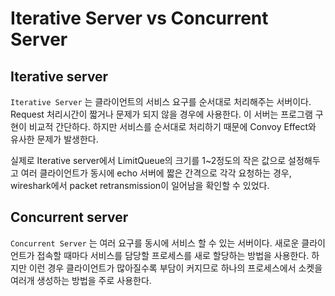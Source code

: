 # Iterative Server vs Concurrent Server

## Iterative server 

`Iterative Server` 는 클라이언트의 서비스 요구를 순서대로 처리해주는 서버이다. Request 처리시간이 짧거나 문제가 되지 않을 경우에 사용한다. 이 서버는 프로그램 구현이 비교적 간단하다. 하지만 서비스를 순서대로 처리하기 때문에 Convoy Effect와 유사한 문제가 발생한다.

실제로 Iterative server에서 LimitQueue의 크기를 1~2정도의 작은 값으로 설정해두고 여러 클라이언트가 동시에 echo 서버에 짧은 간격으로 각각 요청하는 경우, wireshark에서 packet retransmission이 일어남을 확인할 수 있었다.

## Concurrent server

`Concurrent Server` 는 여러 요구를 동시에 서비스 할 수 있는 서버이다. 새로운 클라이언트가 접속할 때마다 서비스를 담당할 프로세스를 새로 할당하는 방법을 사용한다. 하지만 이런 경우 클라이언트가 많아질수록 부담이 커지므로 하나의 프로세스에서 소켓을 여러개 생성하는 방법을 주로 사용한다.

